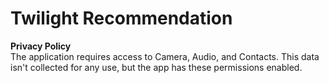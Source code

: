 # Twilight Recommendation

<b>Privacy Policy</b><br>
The application requires access to Camera, Audio, and Contacts. This data isn't collected for any use, but the app has these permissions enabled.
